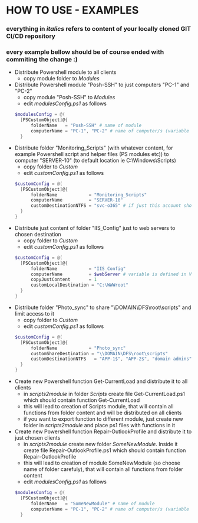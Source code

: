 # HOW TO USE - EXAMPLES

### everything in *italics* refers to content of your locally cloned GIT CI/CD repository 

### every example bellow should be of course ended with commiting the change :)

- Distribute Powershell module to all clients
  - copy module folder to *Modules*
- Distribute Powershell module "Posh-SSH" to just computers "PC-1" and "PC-2"
  - copy module "Posh-SSH" to *Modules*
  - edit *modulesConfig.ps1* as follows
  ```powershell
  $modulesConfig = @(
    [PSCustomObject]@{
        folderName   = "Posh-SSH" # name of module
        computerName = "PC-1", "PC-2" # name of computer/s (variable from module Variables could be used too)
    }
  ```
- Distribute folder "Monitoring_Scripts" (with whatever content, for example Powershell script and helper files (PS modules etc)) to computer "SERVER-10" (to default location ie C:\Windows\Scripts)
  - copy folder to *Custom*
  - edit *customConfig.ps1* as follows
  ```powershell
  $customConfig = @(
    [PSCustomObject]@{
        folderName            = "Monitoring_Scripts"
        computerName          = "SERVER-10"
        customDestinationNTFS = "svc-o365" # if just this account should have read permissions to local folder copy on SERVER-10
    }
  }
  ```
- Distribute just content of folder "IIS_Config" just to web servers to chosen destination
  - copy folder to *Custom*
  - edit *customConfig.ps1* as follows
  ```powershell
  $customConfig = @(
    [PSCustomObject]@{
        folderName            = "IIS_Config"
        computerName          = $webServer # variable is defined in Variables module
        copyJustContent       = 1
        customLocalDestination = "C:\WWWroot"
    }
  }
  ```
- Distribute folder "Photo_sync" to share "\\DOMAIN\DFS\root\scripts" and limit access to it
  - copy folder to *Custom*
  - edit *customConfig.ps1* as follows
  ```powershell
  $customConfig = @(
    [PSCustomObject]@{
        folderName            = "Photo_sync"
        customShareDestination = "\\DOMAIN\DFS\root\scripts"
        customDestinationNTFS   = "APP-1$", "APP-2$", "domain admins"
    }
  }
  ```
- Create new Powershell function Get-CurrentLoad and distribute it to all clients
  - in *scripts2module* in folder *Scripts* create file Get-CurrentLoad.ps1 which should contain function Get-CurrentLoad
  - this will lead to creation of Scripts module, that will contain all functions from folder content and will be distributed on all clients
  - if you want to export function to different module, just create new folder in *scripts2module* and place ps1 files with functions in it
- Create new Powershell function Repair-OutlookProfile and distribute it to just chosen clients
  - in *scripts2module* create new folder *SomeNewModule*. Inside it create file Repair-OutlookProfile.ps1 which should contain function Repair-OutlookProfile
  - this will lead to creation of module SomeNewModule (so choose name of folder carefuly), that will contain all functions from folder content
  - edit *modulesConfig.ps1* as follows
  ```powershell
  $modulesConfig = @(
    [PSCustomObject]@{
        folderName   = "SomeNewModule" # name of module
        computerName = "PC-1", "PC-2" # name of computer/s (variable from module Variables could be used too)
    }
  ```

